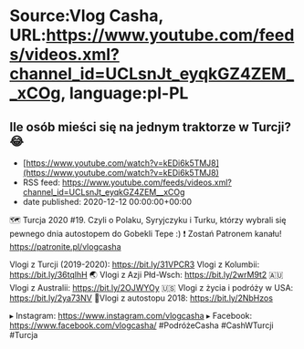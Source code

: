 # Source:Vlog Casha, URL:https://www.youtube.com/feeds/videos.xml?channel_id=UCLsnJt_eyqkGZ4ZEM__xCOg, language:pl-PL

## Ile osób mieści się na jednym traktorze w Turcji? 😂
 - [https://www.youtube.com/watch?v=kEDi6k5TMJ8](https://www.youtube.com/watch?v=kEDi6k5TMJ8)
 - RSS feed: https://www.youtube.com/feeds/videos.xml?channel_id=UCLsnJt_eyqkGZ4ZEM__xCOg
 - date published: 2020-12-12 00:00:00+00:00

🗺️ Turcja 2020 #19. Czyli o Polaku, Syryjczyku i Turku, którzy wybrali się pewnego dnia autostopem do Gobekli Tepe :)
❗ Zostań Patronem kanału!
https://patronite.pl/vlogcasha

Vlogi z Turcji (2019-2020): https://bit.ly/31VPCR3
Vlogi z Kolumbii: https://bit.ly/36tqlhH
🌏 Vlogi z Azji Płd-Wsch: https://bit.ly/2wrM9t2
🇦🇺 Vlogi z Australii: https://bit.ly/2OJWYOy
🇺🇸 Vlogi z życia i podróży w USA: https://bit.ly/2ya73NV
🚙Vlogi z autostopu 2018: https://bit.ly/2NbHzos

▸ Instagram: https://www.instagram.com/vlogcasha
▸ Facebook: https://www.facebook.com/vlogcasha/
#PodróżeCasha #CashWTurcji #Turcja

